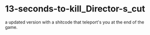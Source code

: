 # 13-seconds-to-kill_Director-s_cut
a updated version with a shitcode that teleport's you at the end of the game.
